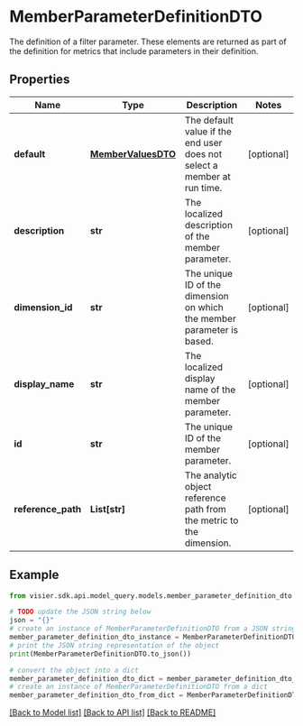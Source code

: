 # MemberParameterDefinitionDTO

The definition of a filter parameter. These elements are returned as part of the definition for metrics that include parameters in their definition.

## Properties

Name | Type | Description | Notes
------------ | ------------- | ------------- | -------------
**default** | [**MemberValuesDTO**](MemberValuesDTO.md) | The default value if the end user does not select a member at run time. | [optional] 
**description** | **str** | The localized description of the member parameter. | [optional] 
**dimension_id** | **str** | The unique ID of the dimension on which the member parameter is based. | [optional] 
**display_name** | **str** | The localized display name of the member parameter. | [optional] 
**id** | **str** | The unique ID of the member parameter. | [optional] 
**reference_path** | **List[str]** | The analytic object reference path from the metric to the dimension. | [optional] 

## Example

```python
from visier.sdk.api.model_query.models.member_parameter_definition_dto import MemberParameterDefinitionDTO

# TODO update the JSON string below
json = "{}"
# create an instance of MemberParameterDefinitionDTO from a JSON string
member_parameter_definition_dto_instance = MemberParameterDefinitionDTO.from_json(json)
# print the JSON string representation of the object
print(MemberParameterDefinitionDTO.to_json())

# convert the object into a dict
member_parameter_definition_dto_dict = member_parameter_definition_dto_instance.to_dict()
# create an instance of MemberParameterDefinitionDTO from a dict
member_parameter_definition_dto_from_dict = MemberParameterDefinitionDTO.from_dict(member_parameter_definition_dto_dict)
```
[[Back to Model list]](../README.md#documentation-for-models) [[Back to API list]](../README.md#documentation-for-api-endpoints) [[Back to README]](../README.md)


